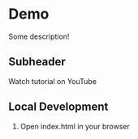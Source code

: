 # Demo
Some description!

## Subheader

Watch tutorial on YouTube
## Local Development

1. Open index.html in your browser
